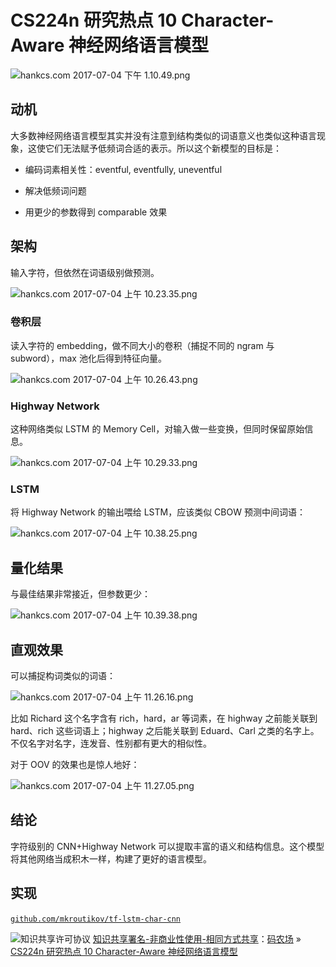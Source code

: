 # CS224n 研究热点 10 Character-Aware 神经网络语言模型

![hankcs.com 2017-07-04 下午 1.10.49.png](img/dd0c152182b1f65d01fc46a83ca27008.jpg "hankcs.com 2017-07-04 下午 1.10.49.png")

## 动机

大多数神经网络语言模型其实并没有注意到结构类似的词语意义也类似这种语言现象，这使它们无法赋予低频词合适的表示。所以这个新模型的目标是：

*   编码词素相关性：eventful, eventfully, uneventful

*   解决低频词问题

*   用更少的参数得到 comparable 效果

## 架构

输入字符，但依然在词语级别做预测。

![hankcs.com 2017-07-04 上午 10.23.35.png](img/13e5dcead202891f2579ec5261130c06.jpg "hankcs.com 2017-07-04 上午 10.23.35.png")

### 卷积层

读入字符的 embedding，做不同大小的卷积（捕捉不同的 ngram 与 subword），max 池化后得到特征向量。

![hankcs.com 2017-07-04 上午 10.26.43.png](img/459f2c60816ba9d85dee0de64841a84b.jpg "hankcs.com 2017-07-04 上午 10.26.43.png")

### Highway Network

这种网络类似 LSTM 的 Memory Cell，对输入做一些变换，但同时保留原始信息。

![hankcs.com 2017-07-04 上午 10.29.33.png](img/739cc3a3a581541a364e3228ffce6ee2.jpg "hankcs.com 2017-07-04 上午 10.29.33.png")

### LSTM

将 Highway Network 的输出喂给 LSTM，应该类似 CBOW 预测中间词语：

![hankcs.com 2017-07-04 上午 10.38.25.png](img/bc0e911f57abfc4471f4a3573ee2678d.jpg "hankcs.com 2017-07-04 上午 10.38.25.png")

## 量化结果

与最佳结果非常接近，但参数更少：

![hankcs.com 2017-07-04 上午 10.39.38.png](img/320765c2d7fae1386790796701235a6e.jpg "hankcs.com 2017-07-04 上午 10.39.38.png")

## 直观效果

可以捕捉构词类似的词语：

![hankcs.com 2017-07-04 上午 11.26.16.png](img/2fcbdb534d57596a3caa8b14e4c42518.jpg "hankcs.com 2017-07-04 上午 11.26.16.png")

比如 Richard 这个名字含有 rich，hard，ar 等词素，在 highway 之前能关联到 hard、rich 这些词语上；highway 之后能关联到 Eduard、Carl 之类的名字上。不仅名字对名字，连发音、性别都有更大的相似性。

对于 OOV 的效果也是惊人地好：

![hankcs.com 2017-07-04 上午 11.27.05.png](img/4647aaa2112de96142843bc6f3b9fe68.jpg "hankcs.com 2017-07-04 上午 11.27.05.png")

## 结论

字符级别的 CNN+Highway Network 可以提取丰富的语义和结构信息。这个模型将其他网络当成积木一样，构建了更好的语言模型。

## 实现

[`github.com/mkroutikov/tf-lstm-char-cnn`](https://github.com/mkroutikov/tf-lstm-char-cnn) 

![知识共享许可协议](http://www.hankcs.com/license/) [知识共享署名-非商业性使用-相同方式共享](http://www.hankcs.com/license/)：[码农场](http://www.hankcs.com) » [CS224n 研究热点 10 Character-Aware 神经网络语言模型](http://www.hankcs.com/nlp/cs224n-character-aware-neural-language-models.html)